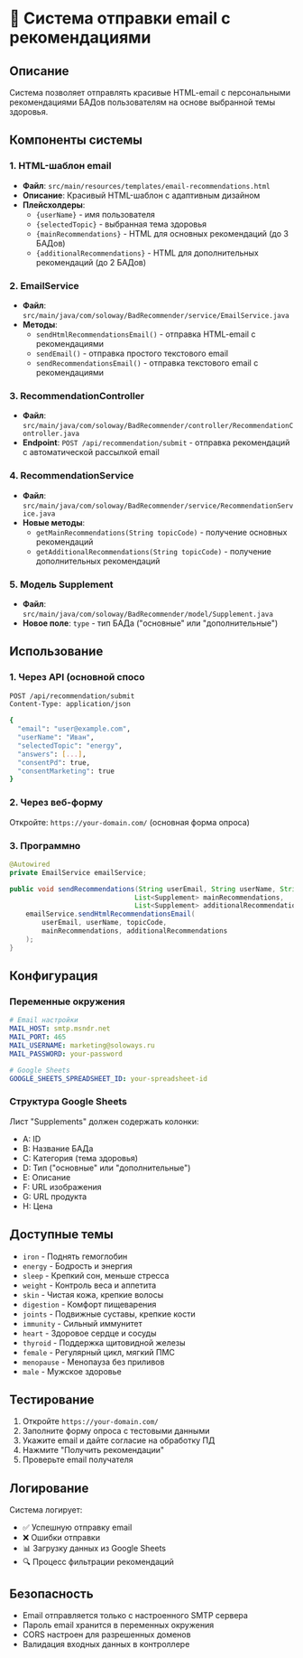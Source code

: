 # 📧 Система отправки email с рекомендациями

## Описание

Система позволяет отправлять красивые HTML-email с персональными рекомендациями БАДов пользователям на основе выбранной темы здоровья.

## Компоненты системы

### 1. HTML-шаблон email
- **Файл**: `src/main/resources/templates/email-recommendations.html`
- **Описание**: Красивый HTML-шаблон с адаптивным дизайном
- **Плейсхолдеры**:
  - `{userName}` - имя пользователя
  - `{selectedTopic}` - выбранная тема здоровья
  - `{mainRecommendations}` - HTML для основных рекомендаций (до 3 БАДов)
  - `{additionalRecommendations}` - HTML для дополнительных рекомендаций (до 2 БАДов)

### 2. EmailService
- **Файл**: `src/main/java/com/soloway/BadRecommender/service/EmailService.java`
- **Методы**:
  - `sendHtmlRecommendationsEmail()` - отправка HTML-email с рекомендациями
  - `sendEmail()` - отправка простого текстового email
  - `sendRecommendationsEmail()` - отправка текстового email с рекомендациями

### 3. RecommendationController
- **Файл**: `src/main/java/com/soloway/BadRecommender/controller/RecommendationController.java`
- **Endpoint**: `POST /api/recommendation/submit` - отправка рекомендаций с автоматической рассылкой email

### 4. RecommendationService
- **Файл**: `src/main/java/com/soloway/BadRecommender/service/RecommendationService.java`
- **Новые методы**:
  - `getMainRecommendations(String topicCode)` - получение основных рекомендаций
  - `getAdditionalRecommendations(String topicCode)` - получение дополнительных рекомендаций

### 5. Модель Supplement
- **Файл**: `src/main/java/com/soloway/BadRecommender/model/Supplement.java`
- **Новое поле**: `type` - тип БАДа ("основные" или "дополнительные")

## Использование

### 1. Через API (основной спосо

```bash
POST /api/recommendation/submit
Content-Type: application/json

{
  "email": "user@example.com",
  "userName": "Иван",
  "selectedTopic": "energy",
  "answers": [...],
  "consentPd": true,
  "consentMarketing": true
}
```

### 2. Через веб-форму

Откройте: `https://your-domain.com/` (основная форма опроса)

### 3. Программно

```java
@Autowired
private EmailService emailService;

public void sendRecommendations(String userEmail, String userName, String topicCode, 
                               List<Supplement> mainRecommendations, 
                               List<Supplement> additionalRecommendations) {
    emailService.sendHtmlRecommendationsEmail(
        userEmail, userName, topicCode, 
        mainRecommendations, additionalRecommendations
    );
}
```

## Конфигурация

### Переменные окружения

```yaml
# Email настройки
MAIL_HOST: smtp.msndr.net
MAIL_PORT: 465
MAIL_USERNAME: marketing@soloways.ru
MAIL_PASSWORD: your-password

# Google Sheets
GOOGLE_SHEETS_SPREADSHEET_ID: your-spreadsheet-id
```

### Структура Google Sheets

Лист "Supplements" должен содержать колонки:
- A: ID
- B: Название БАДа
- C: Категория (тема здоровья)
- D: Тип ("основные" или "дополнительные")
- E: Описание
- F: URL изображения
- G: URL продукта
- H: Цена

## Доступные темы

- `iron` - Поднять гемоглобин
- `energy` - Бодрость и энергия
- `sleep` - Крепкий сон, меньше стресса
- `weight` - Контроль веса и аппетита
- `skin` - Чистая кожа, крепкие волосы
- `digestion` - Комфорт пищеварения
- `joints` - Подвижные суставы, крепкие кости
- `immunity` - Сильный иммунитет
- `heart` - Здоровое сердце и сосуды
- `thyroid` - Поддержка щитовидной железы
- `female` - Регулярный цикл, мягкий ПМС
- `menopause` - Менопауза без приливов
- `male` - Мужское здоровье

## Тестирование

1. Откройте `https://your-domain.com/`
2. Заполните форму опроса с тестовыми данными
3. Укажите email и дайте согласие на обработку ПД
4. Нажмите "Получить рекомендации"
5. Проверьте email получателя

## Логирование

Система логирует:
- ✅ Успешную отправку email
- ❌ Ошибки отправки
- 📊 Загрузку данных из Google Sheets
- 🔍 Процесс фильтрации рекомендаций

## Безопасность

- Email отправляется только с настроенного SMTP сервера
- Пароль email хранится в переменных окружения
- CORS настроен для разрешенных доменов
- Валидация входных данных в контроллере
